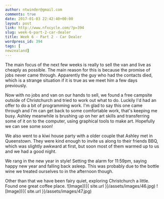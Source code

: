 ```yaml
---
author: ntwinder@gmail.com
comments: true
date: 2017-01-03 22:42:40+00:00
layout: post
link: http://www.nfxcycle.com/?p=394
slug: week-6-part-2-car-dealer
title: Week 6 - Part 2 - Car Dealer
wordpress_id: 394
tags: [
newzealand]
---
```


The main focus of the next few weeks is really to sell the van and live as cheaply as possible. The main reason for this is because the promise of jobs never came through. Apparently the guy who had the contacts died, which is a strange situation if it is true as we meet him a few days previously.

Now with no jobs and van on our hands to sell, we found a free campsite outside of Christchurch and tried to work out what to do. Luckily I'd had an offer to do a bit of programming work. I'm glad to say this one came through and I'm can get back to some comfortable work, that's keeping me busy. Ashley meanwhile is brushing up on her art skills and transferring some of it on to the computer, using graphical tools to make art. Hopefully we can see some soon!

We also went to a kiwi house party with a older couple that Ashley met in Queenstown. They were kind enough to invite us along to their friends BBQ, which was slightly awkward at first, but soon most of them warmed up to us and we had a good night.

We rang in the new year in style! Setting the alarm for 11:59pm, saying happy new year and falling back asleep. This was probably due to the bottle wine we treated ourselves to in the afternoon though.

Other than that we have been fairy quiet, exploring Christchurch a little. Found one great coffee place.
![Image]({{ site.url }}/assets/images/46.jpg)
![Image]({{ site.url }}/assets/images/47.jpg)
